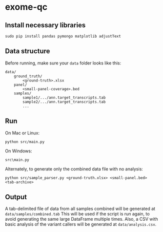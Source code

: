 # exome-qc

## Install necessary libraries

`sudo pip install pandas pymongo matplotlib adjustText`

## Data structure

Before running, make sure your `data` folder looks like this:

```
data/
    ground_truth/
        <ground-truth>.xlsx
    panel/
        <small-panel-coverage>.bed
    samples/
        sample1/.../ann.target_transcripts.tab
        sample2/.../ann.target_transcripts.tab
        ...
```

## Run

On Mac or Linux:

`python src/main.py`

On Windows:

`src\main.py`

Alternately, to generate only the combined data file with no analysis:

`python src/sample_parser.py <ground-truth.xlsx> <small-panel.bed> <tab-archive>`

## Output

A tab-delimited file of data from all samples combined will be generated at `data/samples/combined.tab` This will be used if the script is run again, to avoid generating the same large DataFrame multiple times. Also, a CSV with basic analysis of the variant callers will be generated at `data/analysis.csv`.
